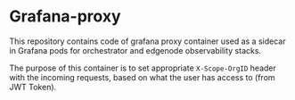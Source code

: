<!--
SPDX-FileCopyrightText: (C) 2025 Intel Corporation
SPDX-License-Identifier: Apache-2.0
-->

# Grafana-proxy

This repository contains code of grafana proxy container used as a sidecar in Grafana pods for
orchestrator and edgenode observability stacks.

The purpose of this container is to set appropriate `X-Scope-OrgID` header with the incoming requests,
based on what the user has access to (from JWT Token).
